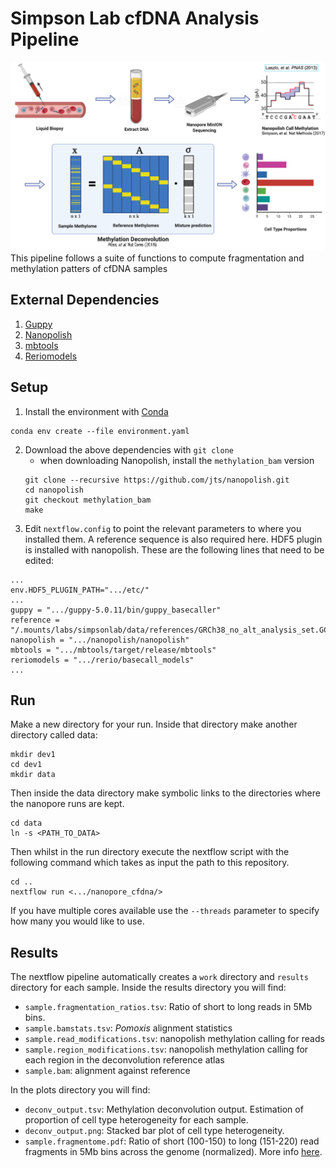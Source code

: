 # Simpson Lab cfDNA Analysis Pipeline
![Deconvolution Pipeline](DeconvolutionPipeline_diagram.png)
This pipeline follows a suite of functions to compute fragmentation and methylation patters of cfDNA samples

## External Dependencies
1. [Guppy](https://nanoporetech.com/nanopore-sequencing-data-analysis)
2. [Nanopolish](https://github.com/jts/nanopolish)
3. [mbtools](https://github.com/jts/mbtools)
4. [Reriomodels](https://github.com/nanoporetech/rerio)

## Setup
1. Install the environment with [Conda](https://docs.conda.io/en/latest/miniconda.html)
```
conda env create --file environment.yaml
```
2. Download the above dependencies with `git clone`
	- when downloading Nanopolish, install the `methylation_bam` version
	```
	git clone --recursive https://github.com/jts/nanopolish.git
	cd nanopolish
	git checkout methylation_bam
	make
	```
3. Edit `nextflow.config` to point the relevant parameters to where you installed them. A reference sequence is also required here. HDF5 plugin is installed with nanopolish. These are the following lines that need to be edited:
```
...
env.HDF5_PLUGIN_PATH=".../etc/"
...
guppy = ".../guppy-5.0.11/bin/guppy_basecaller"
reference = "/.mounts/labs/simpsonlab/data/references/GRCh38_no_alt_analysis_set.GCA_000001405.15.fna"
nanopolish = ".../nanopolish/nanopolish"
mbtools = ".../mbtools/target/release/mbtools"
reriomodels = ".../rerio/basecall_models"
...
```

## Run
Make a new directory for your run. Inside that directory make another directory called data:
```
mkdir dev1
cd dev1
mkdir data
```
Then inside the data directory make symbolic links to the directories where the nanopore runs are kept.
```
cd data
ln -s <PATH_TO_DATA>
```
Then whilst in the run directory execute the nextflow script with the following command which takes as input the path to this repository.
```
cd ..
nextflow run <.../nanopore_cfdna/>
```
If you have multiple cores available use the `--threads` parameter to specify how many you would like to use.

## Results
The nextflow pipeline automatically creates a `work` directory and `results` directory for each sample. Inside the results directory you will find:
- `sample.fragmentation_ratios.tsv`: Ratio of short to long reads in 5Mb bins. 
- `sample.bamstats.tsv`: *Pomoxis* alignment statistics
- `sample.read_modifications.tsv`: nanopolish methylation calling for reads
- `sample.region_modifications.tsv`: nanopolish methylation calling for each region in the deconvolution reference atlas
- `sample.bam`: alignment against reference

In the plots directory you will find:
- `deconv_output.tsv`: Methylation deconvolution output. Estimation of proportion of cell type heterogeneity for each sample.
- `deconv_output.png`: Stacked bar plot of cell type heterogeneity.
- `sample.fragmentome.pdf`: Ratio of short (100-150) to long (151-220) read fragments in 5Mb bins across the genome (normalized). More info [here](https://www.nature.com/articles/s41467-021-24994-w). 

